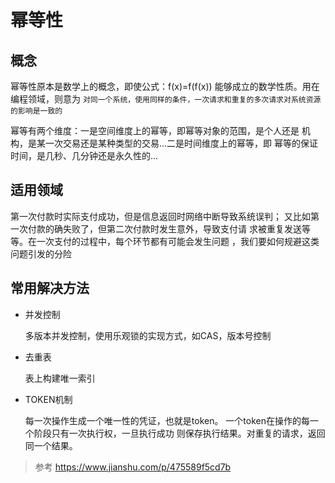 # 幂等性

## 概念
幂等性原本是数学上的概念，即使公式：f(x)=f(f(x)) 能够成立的数学性质。用在编程领域，则意为
`对同一个系统，使用同样的条件，一次请求和重复的多次请求对系统资源的影响是一致的`



幂等有两个维度：一是空间维度上的幂等，即幂等对象的范围，是个人还是
机构，是某一次交易还是某种类型的交易...二是时间维度上的幂等，即
幂等的保证时间，是几秒、几分钟还是永久性的...

## 适用领域

第一次付款时实际支付成功，但是信息返回时网络中断导致系统误判；
又比如第一次付款的确失败了，但第二次付款时发生意外，导致支付请
求被重复发送等等。在一次支付的过程中，每个环节都有可能会发生问题
，我们要如何规避这类问题引发的分险

## 常用解决方法
- 并发控制
    
    多版本并发控制，使用乐观锁的实现方式，如CAS，版本号控制
- 去重表

    表上构建唯一索引
- TOKEN机制

    每一次操作生成一个唯一性的凭证，也就是token。
    一个token在操作的每一个阶段只有一次执行权，一旦执行成功
    则保存执行结果。对重复的请求，返回同一个结果。


> 参考 https://www.jianshu.com/p/475589f5cd7b